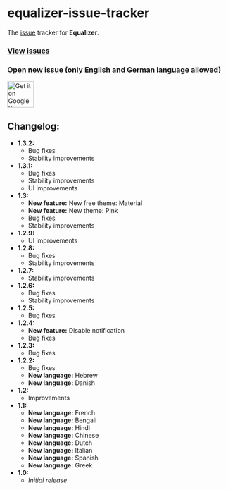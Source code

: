 equalizer-issue-tracker
===

The [issue][I] tracker for **Equalizer**.

### [View issues][I]
### [Open new issue][N] (only English and German language allowed)

<a href="https://play.google.com/store/apps/details?id=eu.pinpong.equalizer">
	<img alt="Get it on Google Play" src="https://play.google.com/intl/en_us/badges/images/generic/en-play-badge.png" height="60" />
</a>

Changelog:
---

* **1.3.2:**
  * Bug fixes
  * Stability improvements
* **1.3.1:**
  * Bug fixes
  * Stability improvements
  * UI improvements
* **1.3:**
  * **New feature:** New free theme: Material
  * **New feature:** New theme: Pink
  * Bug fixes
  * Stability improvements
* **1.2.9:**
  * UI improvements
* **1.2.8:**
  * Bug fixes
  * Stability improvements
* **1.2.7:**
  * Stability improvements
* **1.2.6:**
  * Bug fixes
  * Stability improvements
* **1.2.5:**
  * Bug fixes
* **1.2.4:**
  * **New feature:** Disable notification
  * Bug fixes
* **1.2.3:**
  * Bug fixes
* **1.2.2:**
  * Bug fixes
  * **New language:** Hebrew
  * **New language:** Danish
* **1.2:**
  * Improvements
* **1.1:**
  * **New language:** French
  * **New language:** Bengali
  * **New language:** Hindi
  * **New language:** Chinese
  * **New language:** Dutch
  * **New language:** Italian
  * **New language:** Spanish
  * **New language:** Greek
* **1.0:**
  * *Initial release*

[I]: https://github.com/pinpong/equalizer-issue-tracker/issues
[N]: https://github.com/pinpong/equalizer-issue-tracker/issues/new
